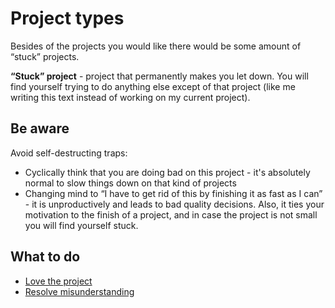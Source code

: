 # Project types

Besides of the projects you would like there would be some amount of “stuck” projects.

**“Stuck” project** - project that permanently makes you let down. You will find yourself trying to do anything else except of that project (like me writing this text instead of working on my current project).

## Be aware

Avoid self-destructing traps:

* Cyclically think that you are doing bad on this project - it's absolutely normal to slow things down on that kind of projects
* Changing mind to “I have to get rid of this by finishing it as fast as I can” - it is unproductively and leads to bad quality decisions. Also, it ties your motivation to the finish of a project, and in case the project is not small you will find yourself stuck.

## What to do

* [Love the project](technique-love-the-project.md)
* [Resolve misunderstanding](technique-resolve-misunderstanding.md)
